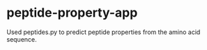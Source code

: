 # peptide-property-app
Used peptides.py to predict peptide properties from the amino acid sequence.
